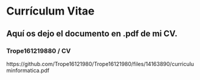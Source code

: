 <?xml version="1.0" encoding="UTF-8"?>
<documento>
  <h1>Currículum Vitae</h1>
  <h2>Aquí os dejo el documento en .pdf de mi CV.</h2>
  <h3>Trope161219880 / CV</h3>
  <enlace>https://github.com/Trope16121980/Trope16121980/files/14163890/curriculuminformatica.pdf</enlace>
</documento>
<!--
**Trope16121980/Trope16121980** is a ✨ _special_ ✨ repository because its `README.md` (this file) appears on your GitHub profile.
[curriculuminformatica.pdf](https://github.com/Trope16121980/Trope16121980/files/14163890/curriculuminformatica.pdf)
